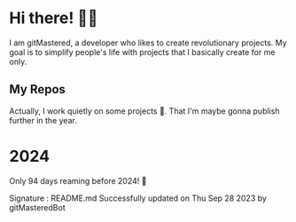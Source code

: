 
# Hi there! 🙋‍♂️
I am gitMastered, a developer who likes to create revolutionary projects.
My goal is to simplify people's life with projects that I basically create for me only.

## My Repos
Actually, I work quietly on some projects 👀. That I'm maybe gonna publish further in the year.

# 2024
Only 94 days reaming before 2024! 🙌

Signature : README.md Successfully updated on Thu Sep 28 2023 by gitMasteredBot

